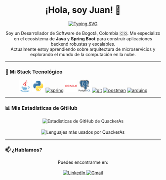 <!-- Encabezado y Saludo -->
<h1 align="center">¡Hola, soy Juan! 👋</h1>
<p align="center">
  <a href="https://github.com/QuackerAs">
    <img src="https://readme-typing-svg.herokuapp.com?font=Fira+Code&size=25&pause=1000&color=20C20E&center=true&vCenter=true&width=435&lines=Desarrollador+Backend+Java;Apasionado+por+la+Robótica;Entusiasta+del+Hardware+DIY" alt="Typing SVG" />
  </a>
</p>

<!-- Bio / Sobre Mí -->
<p align="center">
  Soy un Desarrollador de Software de Bogotá, Colombia 🇨🇴. Me especializo en el ecosistema de <strong>Java</strong> y <strong>Spring Boot</strong> para construir aplicaciones backend robustas y escalables.
  <br>
  Actualmente estoy aprendiendo sobre arquitectura de microservicios y explorando el mundo de la computación en la nube.
</p>

---

### 🚀 Mi Stack Tecnológico

<p align="center">
  <!-- Lenguajes -->
  <a href="https://www.java.com" target="_blank" rel="noreferrer"><img src="https://raw.githubusercontent.com/devicons/devicon/master/icons/java/java-original.svg" alt="java" width="40" height="40"/></a>
  <a href="https://www.python.org" target="_blank" rel="noreferrer"><img src="https://raw.githubusercontent.com/devicons/devicon/master/icons/python/python-original.svg" alt="python" width="40" height="40"/></a>
  <!-- Frameworks -->
  <a href="https://spring.io/" target="_blank" rel="noreferrer"><img src="https://www.vectorlogo.zone/logos/springio/springio-icon.svg" alt="spring" width="40" height="40"/></a>
  <!-- Bases de Datos -->
  <a href="https://www.oracle.com/" target="_blank" rel="noreferrer"><img src="https://raw.githubusercontent.com/devicons/devicon/master/icons/oracle/oracle-original.svg" alt="oracle" width="40" height="40"/></a>
  <a href="https://www.postgresql.org" target="_blank" rel="noreferrer"><img src="https://raw.githubusercontent.com/devicons/devicon/master/icons/postgresql/postgresql-original-wordmark.svg" alt="postgresql" width="40" height="40"/></a>
  <!-- Herramientas -->
  <a href="https://git-scm.com/" target="_blank" rel="noreferrer"><img src="https://www.vectorlogo.zone/logos/git-scm/git-scm-icon.svg" alt="git" width="40" height="40"/></a>
  <a href="https://postman.com" target="_blank" rel="noreferrer"><img src="https://www.vectorlogo.zone/logos/getpostman/getpostman-icon.svg" alt="postman" width="40" height="40"/></a>
  <!-- Hardware -->
  <a href="https://www.arduino.cc/" target="_blank" rel="noreferrer"><img src="https://cdn.worldvectorlogo.com/logos/arduino-1.svg" alt="arduino" width="40" height="40"/></a>
</p>

---

### 📊 Mis Estadísticas de GitHub

<!-- Cambia `?username=QuackerAs` por tu usuario. Puedes personalizar los temas. -->
<p align="center">
  <img align="center" src="https://github-readme-stats.vercel.app/api?username=QuackerAs&show_icons=true&locale=es&theme=tokyonight" alt="Estadísticas de GitHub de QuackerAs" />
  <br><br>
  <img align="center" src="https://github-readme-stats.vercel.app/api/top-langs?username=QuackerAs&layout=compact&locale=es&theme=tokyonight" alt="Lenguajes más usados por QuackerAs" />
</p>

---

### 📫 ¿Hablamos?

<p align="center">
  Puedes encontrarme en:
  <br><br>
  <a href="[https://www.linkedin.com/in/juanrobdev/](https://www.linkedin.com/in/juanrobdev/)" target="_blank">
    <img src="https://img.shields.io/badge/LinkedIn-0077B5?style=for-the-badge&logo=linkedin&logoColor=white" alt="LinkedIn"/>
  </a>
  <a href="mailto:juanrobayodev@gmail.com" target="_blank">
    <img src="https://img.shields.io/badge/Gmail-D14836?style=for-the-badge&logo=gmail&logoColor=white" alt="Gmail"/>
  </a>
</p>


<!--
**QuackerAs/QuackerAs** is a ✨ _special_ ✨ repository because its `README.md` (this file) appears on your GitHub profile.

Here are some ideas to get you started:

- 🔭 I’m currently working on ...
- 🌱 I’m currently learning ...
- 👯 I’m looking to collaborate on ...
- 🤔 I’m looking for help with ...
- 💬 Ask me about ...
- 📫 How to reach me: ...
- 😄 Pronouns: ...
- ⚡ Fun fact: ...
-->
